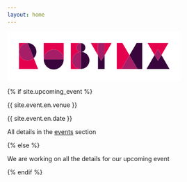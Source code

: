 ```yaml
---
layout: home
---
```


![](/images/full-light-color.png)

{% if site.upcoming_event %}

{{ site.event.en.venue }}

{{ site.event.en.date }}

All details in the [events](/en/events) section

<div id="countdown-en" class="countdown"></div>

{% else %}

We are working on all the details for our upcoming event

{% endif %}

